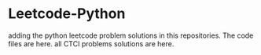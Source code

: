 # Leetcode-Python
adding the python leetcode problem solutions in this repositories. 
The code files are here.
all CTCI problems solutions are here.



























































































































































































































































































































































































































































































































































































































































































































































































































































































































































































































































































































































































































































































































